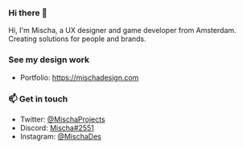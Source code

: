 ### Hi there 👋

Hi, I'm Mischa, a UX designer and game developer from Amsterdam. <br>
Creating solutions for people and brands. <br>

### See my design work
- Portfolio: https://mischadesign.com

### 📫 Get in touch

- Twitter: [@MischaProjects](https://twitter.com/MischaProjects)
- Discord: [Mischa#2551](https://discord.com/)
- Instagram: [@MischaDes](https://www.instagram.com/mischades)


<!--
**mfgoes/mfgoes** is a ✨ _special_ ✨ repository because its `README.md` (this file) appears on your GitHub profile.

## 📌 Pinned
| 💖 [Magical Girl Lifestyle newsletter](https://magicalgirl.substack.com) | 🔪 [On all that fuckery](https://www.tinykat.cafe/on-all-that-fuckery) |

Here are some ideas to get you started:

- 🔭 I’m currently working on ...
- 🌱 I’m currently learning ...
- 👯 I’m looking to collaborate on ...
- 🤔 I’m looking for help with ...
- 💬 Ask me about ...
- 📫 How to reach me: ...
- 😄 Pronouns: ...
- ⚡ Fun fact: ...
-->
